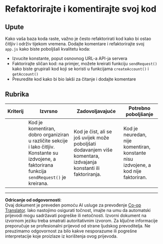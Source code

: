 <!--
CO_OP_TRANSLATOR_METADATA:
{
  "original_hash": "a4abf305ede1cfaadd56a8fab4b4c288",
  "translation_date": "2025-08-27T22:03:19+00:00",
  "source_file": "7-bank-project/3-data/assignment.md",
  "language_code": "hr"
}
-->
# Refaktorirajte i komentirajte svoj kod

## Upute

Kako vaša baza koda raste, važno je često refaktorirati kod kako bi ostao čitljiv i održiv tijekom vremena. Dodajte komentare i refaktorirajte svoj `app.js` kako biste poboljšali kvalitetu koda:

- Izvucite konstante, poput osnovnog URL-a API-ja servera
- Faktorirajte sličan kod: na primjer, možete kreirati funkciju `sendRequest()` kako biste grupirali kod koji se koristi u funkcijama `createAccount()` i `getAccount()`
- Preuredite kod kako bi bio lakši za čitanje i dodajte komentare

## Rubrika

| Kriterij | Izvrsno                                                                                                                                                       | Zadovoljavajuće                                                                                  | Potrebno poboljšanje                                                                  |
| -------- | ------------------------------------------------------------------------------------------------------------------------------------------------------------- | ------------------------------------------------------------------------------------------------- | ------------------------------------------------------------------------------------- |
|          | Kod je komentiran, dobro organiziran u različite sekcije i lako čitljiv. Konstante su izdvojene, a faktorirana funkcija `sendRequest()` je kreirana.          | Kod je čist, ali se još uvijek može poboljšati dodavanjem više komentara, izdvajanja konstanti ili faktoriranja. | Kod je neuredan, nije komentiran, konstante nisu izdvojene, a kod nije faktoriran.    |

---

**Odricanje od odgovornosti**:  
Ovaj dokument je preveden pomoću AI usluge za prevođenje [Co-op Translator](https://github.com/Azure/co-op-translator). Iako nastojimo osigurati točnost, imajte na umu da automatski prijevodi mogu sadržavati pogreške ili netočnosti. Izvorni dokument na izvornom jeziku treba smatrati autoritativnim izvorom. Za ključne informacije preporučuje se profesionalni prijevod od strane ljudskog prevoditelja. Ne preuzimamo odgovornost za bilo kakve nesporazume ili pogrešne interpretacije koje proizlaze iz korištenja ovog prijevoda.